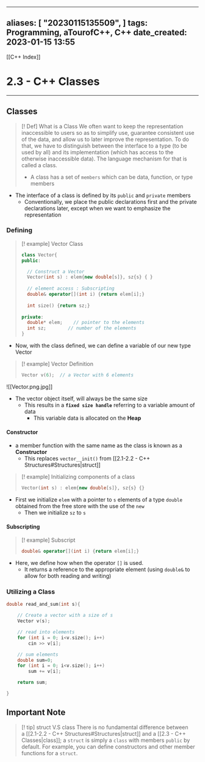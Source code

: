 
---
aliases: [ "20230115135509",  ]
tags: Programming, aTourofC++, C++
date_created: 2023-01-15 13:55
---
[[C++ Index]]
# 2.3 - C++ Classes
---
## Classes
>[! Def] What is a Class
>We often want to keep the representation inaccessible to users so as to simplify use, guarantee consistent use of the data, and allow us to later improve the representation. To do that, we have to distinguish between the interface to a type (to be used by all) and its implementation (which has access to the otherwise inaccessible data). The language mechanism for that is called a class.
>- A class has a set of `members` which can be data, function, or type members
- The interface of a class is defined by its `public` and `private` members
	- Conventionally, we place the public declarations first and the private declarations later, except when we want to emphasize the representation

### Defining
>[! example] Vector Class
>```cpp
>class Vector{
>public:
>
>	// Construct a Vector
>	Vector(int s) : elem{new double[s]}, sz{s} { }
>	
>	// element access : Subscripting
>	double& operator[](int i) {return elem[i];}
>	
>	int size() {return sz;}
>	
>private:
>	double* elem;    // pointer to the elements
>	int sz;        // number of the elements
>}
>```
- Now, with the class defined, we can define a variable of our new type Vector
>[! example] Vector Definition
>```cpp
>Vector v(6);  // a Vector with 6 elements 
>```

![[Vector.png.jpg]]

- The vector object itself, will always be the same size
	- This results in a **`fixed size handle`** referring to a variable amount of data
		- This variable data is allocated on the **Heap**
#### Constructor
- a member function with the same name as the class is known as a **Constructor**
	- This replaces `vector__init()` from [[2.1-2.2 - C++ Structures#Structures|struct]] 
>[! example] Initializing components of a class
>```cpp
>Vector(int s) : elem{new double[s]}, sz{s} {}
>```
- First we initialize `elem` with a pointer to `s` elements of a type `double` obtained from the free store with the use of the `new` 
	- Then we initialize `sz` to `s`
#### Subscripting
>[! example] Subscript
>```cpp
>double& operator[](int i) {return elem[i];}
>```
- Here, we define how when the operator `[]` is used.
	- It returns a reference to the appropriate element (using `double&` to allow for both reading and writing)
### Utilizing a Class
```cpp
double read_and_sum(int s){

    // Create a vector with a size of s
    Vector v(s);

    // read into elements
    for (int i = 0; i<v.size(); i++)
        cin >> v[i];

    // sum elements
    double sum=0;
    for (int i = 0; i<v.size(); i++)
        sum += v[i];

    return sum;

}
```
## Important Note
>[! tip] struct V.S class
>There is no fundamental difference between a [[2.1-2.2 - C++ Structures#Structures|struct]] and a [[2.3 - C++ Classes|class]]; a `struct` is simply a `class` with members `public` by default. For example, you can define constructors and other member functions for a `struct`.
